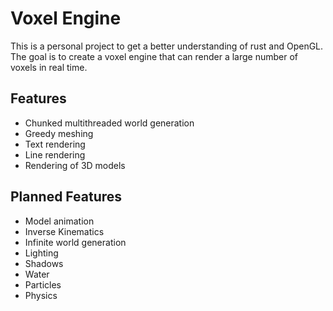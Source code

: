 # Voxel Engine
This is a personal project to get a better understanding of rust and OpenGL. The goal is to create a voxel engine that can
render a large number of voxels in real time.

## Features
- Chunked multithreaded world generation
- Greedy meshing
- Text rendering
- Line rendering
- Rendering of 3D models

## Planned Features
- Model animation
- Inverse Kinematics
- Infinite world generation
- Lighting
- Shadows
- Water
- Particles
- Physics